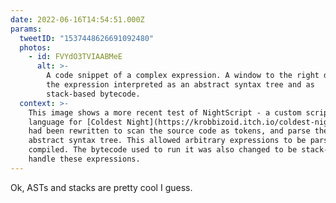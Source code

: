 ```yaml
---
date: 2022-06-16T14:54:51.000Z
params:
  tweetID: "1537448626691092480"
  photos:
    - id: FVYdO3TVIAABMeE
      alt: >-
        A code snippet of a complex expression. A window to the right displays
        the expression interpreted as an abstract syntax tree and as
        stack-based bytecode.
  context: >-
    This image shows a more recent test of NightScript - a custom scripting
    language for [Coldest Night](https://krobbizoid.itch.io/coldest-night). It
    had been rewritten to scan the source code as tokens, and parse them as an
    abstract syntax tree. This allowed arbitrary expressions to be parsed and
    compiled. The bytecode used to run it was also changed to be stack-based to
    handle these expressions.
---
```


Ok, ASTs and stacks are pretty cool I guess.
